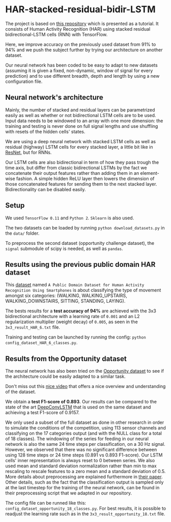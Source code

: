 # HAR-stacked-residual-bidir-LSTM

The project is based on [this repository](https://github.com/guillaume-chevalier/LSTM-Human-Activity-Recognition) which is presented as a tutorial. It consists of Human Activity Recognition (HAR) using stacked residual bidirectional-LSTM cells (RNN) with TensorFlow.

Here, we improve accuracy on the previously used dataset from 91% to 94% and we push the subject further by trying our architecture on another dataset.

Our neural network has been coded to be easy to adapt to new datasets (assuming it is given a fixed, non-dynamic, window of signal for every prediction) and to use different breadth, depth and length by using a new configuration file.

## Neural network's architecture

Mainly, the number of stacked and residual layers can be parametrized easily as well as whether or not bidirectional LSTM cells are to be used. Input data needs to be windowed to an array with one more dimension: the training and testing is never done on full signal lengths and use shuffling with resets of the hidden cells' states.

We are using a deep neural network with stacked LSTM cells as well as residual (highway) LSTM cells for every stacked layer, a little bit like in [ResNet](https://research.googleblog.com/2016/08/improving-inception-and-image.html), but for RNNs.

Our LSTM cells are also bidirectional in term of how they pass trough the time axis, but differ from classic bidirectional LSTMs by the fact we concatenate their output features rather than adding them in an element-wise fashion. A simple hidden ReLU layer then lowers the dimension of those concatenated features for sending them to the next stacked layer. Bidirectionality can be disabled easily.


## Setup

We used `TensorFlow 0.11` and `Python 2`. `Sklearn` is also used.

The two datasets can be loaded by running `python download_datasets.py` in the `data/` folder.

To preprocess the second dataset (opportunity challenge dataset), the `signal` submodule of scipy is needed, as well as `pandas`.


## Results using the previous public domain HAR dataset

This [dataset](https://archive.ics.uci.edu/ml/datasets/Human+Activity+Recognition+Using+Smartphones) named `A Public Domain Dataset for Human Activity Recognition Using Smartphones` is about classifying the type of movement amongst six categories:
(WALKING, WALKING_UPSTAIRS, WALKING_DOWNSTAIRS, SITTING, STANDING, LAYING).

The bests results for a **test accuracy of 94%** are achieved with the 3x3 bidirectional architecture with a learning rate of `0.001` and an L2 regularization multiplier (weight decay) of `0.005`, as seen in the `3x3_result_HAR_6.txt` file.

Training and testing can be launched by running the config: `python config_dataset_HAR_6_classes.py`.


## Results from the Opportunity dataset

The neural network has also been tried on the [Opportunity dataset](https://archive.ics.uci.edu/ml/datasets/OPPORTUNITY+Activity+Recognition) to see if the architecture could be easily adapted to a similar task.

Don't miss out this [nice video](https://www.youtube.com/watch?v=wzuKjjfYnu8) that offers a nice overview and understanding of the dataset.

We obtain a **test F1-score of 0.893**. Our results can be compared to the state of the art [DeepConvLSTM](https://github.com/sussexwearlab/DeepConvLSTM) that is used on the same dataset and achieving a test F1-score of 0.9157.

We only used a subset of the full dataset as done in other research in order to simulate the conditions of the competition, using 113 sensor channels and classifying on the 17 categories output (and with the NULL class for a total of 18 classes). The windowing of the series for feeding in our neural network is also the same 24 time steps per classification, on a 30 Hz signal. However, we observed that there was no significant difference between using 128 time steps or 24 time steps (0.891 vs 0.893 F1-score). Our LSTM cells' inner representation is always reset to 0 between series. We also used mean and standard deviation normalization rather than min to max rescaling to rescale features to a zero mean and a standard deviation of 0.5. More details about preprocessing are explained furthermore in [their paper](http://www.mdpi.com/1424-8220/16/1/115). Other details, such as the fact that the classification output is sampled only at the last timestep for the training of the neural network, can be found in their preprocessing script that we adapted in our repository.

The config file can be runned like this: `config_dataset_opportunity_18_classes.py`.
For best results, it is possible to readjust the learning rate such as in the `3x3_result_opportunity_18.txt` file.
